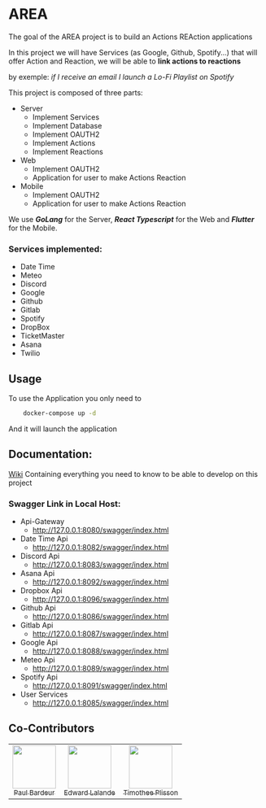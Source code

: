 # AREA

The goal of the AREA project is to build an Actions REAction applications

In this project we will have Services (as Google, Github, Spotify...) that will offer Action and Reaction, we will be able to **link actions to reactions**

by exemple: *if I receive an email I launch a Lo-Fi Playlist on Spotify*

This project is composed of three parts:

- Server 
    - Implement Services
    - Implement Database
    - Implement OAUTH2
    - Implement Actions
    - Implement Reactions
- Web
    - Implement OAUTH2
    - Application for user to make Actions Reaction
- Mobile
    - Implement OAUTH2
    - Application for user to make Actions Reaction

We use ***GoLang*** for the Server, ***React Typescript*** for the Web and ***Flutter*** for the Mobile.

### Services implemented:

- Date Time
- Meteo
- Discord
- Google
- Github
- Gitlab
- Spotify
- DropBox
- TicketMaster
- Asana
- Twilio

## Usage

To use the Application you only need to
```sh
    docker-compose up -d
```

And it will launch the application

## Documentation:

[Wiki](https://shorturl.at/1yxb8) Containing everything you need to know to be able to develop on this project

### Swagger Link in Local Host:

- Api-Gateway
    - http://127.0.0.1:8080/swagger/index.html
- Date Time Api
    - http://127.0.0.1:8082/swagger/index.html
- Discord Api
    - http://127.0.0.1:8083/swagger/index.html
- Asana Api
    - http://127.0.0.1:8092/swagger/index.html
- Dropbox Api
    - http://127.0.0.1:8096/swagger/index.html
- Github Api
    - http://127.0.0.1:8086/swagger/index.html
- Gitlab Api
    - http://127.0.0.1:8087/swagger/index.html
- Google Api
    - http://127.0.0.1:8088/swagger/index.html
- Meteo Api
    - http://127.0.0.1:8089/swagger/index.html
- Spotify Api
    - http://127.0.0.1:8091/swagger/index.html
- User Services
    - http://127.0.0.1:8085/swagger/index.html

## Co-Contributors

<table>
  <tr>
    <td align="center">
      <a href="https://github.com/paulbardeur">
        <img src="https://avatars.githubusercontent.com/u/114899301?v=4" width=85><br>
        <sub>Paul Bardeur</sub>
      </a>
    </td>
    <td align="center">
      <a href="https://github.com/edward-lalande">
        <img src="https://avatars.githubusercontent.com/u/114470214?v=4" width=85><br>
        <sub>Edward Lalande</sub>
      </a>
    </td>
    <td align="center">
      <a href="https://github.com/timotheeplisson">
        <img src="https://avatars.githubusercontent.com/u/91876984?v=4" width=85><br>
        <sub>Timothee Plisson</sub>
      </a>
    </td>
  </tr>
</table>

